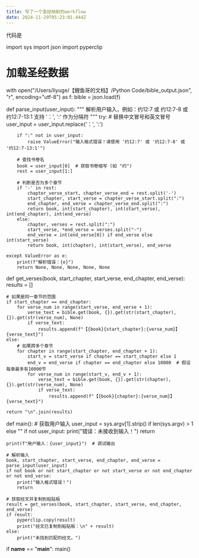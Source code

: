 ```yaml
---
title: 写了一个圣经映射的workflow
date: 2024-11-29T05:23:01.444Z
---
```


代码是

import sys
import json
import pyperclip

# 加载圣经数据
with open("/Users/liyuge/【鲤鱼哥的文档】/Python Code/bible_output.json", "r", encoding="utf-8") as f:
    bible = json.load(f)

def parse_input(user_input):
    """
    解析用户输入，例如：约12:7 或 约12:7-8 或 约12:7-13:1
    支持 '：', ':' 作为分隔符
    """
    try:
        # 替换中文冒号和英文冒号
        user_input = user_input.replace('：', ':')
        
        if ":" not in user_input:
            raise ValueError("输入格式错误！请使用 '约12:7' 或 '约12:7-8' 或 '约12:7-13:1'")
        
        # 查找书卷名
        book = user_input[0]  # 获取书卷缩写 (如 "约")
        rest = user_input[1:]
        
        # 判断是否为多个章节
        if '-' in rest:
            chapter_verse_start, chapter_verse_end = rest.split('-')
            start_chapter, start_verse = chapter_verse_start.split(":")
            end_chapter, end_verse = chapter_verse_end.split(":")
            return book, int(start_chapter), int(start_verse), int(end_chapter), int(end_verse)
        else:
            chapter, verses = rest.split(":")
            start_verse, *end_verse = verses.split("-")
            end_verse = int(end_verse[0]) if end_verse else int(start_verse)
            return book, int(chapter), int(start_verse), end_verse

    except ValueError as e:
        print(f"解析错误：{e}")
        return None, None, None, None, None

def get_verses(book, start_chapter, start_verse, end_chapter, end_verse):
    results = []
    
    # 如果是同一章节的范围
    if start_chapter == end_chapter:
        for verse_num in range(start_verse, end_verse + 1):
            verse_text = bible.get(book, {}).get(str(start_chapter), {}).get(str(verse_num), None)
            if verse_text:
                results.append(f"【{book}{start_chapter}:{verse_num}】{verse_text}")
    else:
        # 如果跨多个章节
        for chapter in range(start_chapter, end_chapter + 1):
            start_v = start_verse if chapter == start_chapter else 1
            end_v = end_verse if chapter == end_chapter else 10000  # 假设每章最多有10000节
            for verse_num in range(start_v, end_v + 1):
                verse_text = bible.get(book, {}).get(str(chapter), {}).get(str(verse_num), None)
                if verse_text:
                    results.append(f"【{book}{chapter}:{verse_num}】{verse_text}")
    
    return "\n".join(results)

def main():
    # 获取用户输入
    user_input = sys.argv[1].strip() if len(sys.argv) > 1 else ""
    if not user_input:
        print("错误：未接收到输入！")
        return
    
    print(f"用户输入：{user_input}")  # 调试输出
    
    # 解析输入
    book, start_chapter, start_verse, end_chapter, end_verse = parse_input(user_input)
    if not book or not start_chapter or not start_verse or not end_chapter or not end_verse:
        print("输入格式错误！")
        return

    # 获取经文并复制到粘贴板
    result = get_verses(book, start_chapter, start_verse, end_chapter, end_verse)
    if result:
        pyperclip.copy(result)
        print("经文已复制到粘贴板：\n" + result)
    else:
        print("未找到匹配的经文。")

if __name__ == "__main__":
    main()



